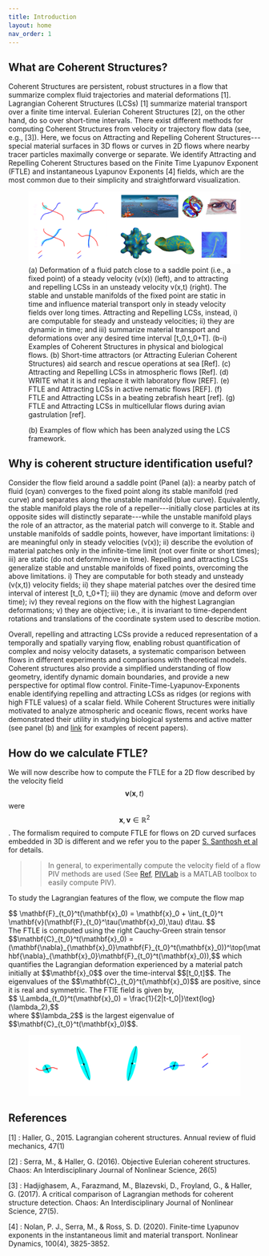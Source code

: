 ```yaml
---
title: Introduction
layout: home
nav_order: 1
---
```


## What are Coherent Structures?

Coherent Structures are persistent, robust structures in a flow that summarize complex fluid trajectories and material deformations [1]. Lagrangian Coherent Structures (LCSs) [1] summarize material transport over a finite time interval. Eulerian Coherent Structures [2], on the other hand, do so over short-time intervals. There exist different methods for computing Coherent Structures from velocity or trajectory flow data (see, e.g., [3]). Here, we focus on Attracting and Repelling Coherent Structures---special material surfaces in 3D flows or curves in 2D flows where nearby tracer particles maximally converge or separate. We identify Attracting and Repelling Coherent Structures based on the Finite Time Lyapunov Exponent (FTLE) and instantaneous Lyapunov Exponents [4] fields, which are the most common due to their simplicity and straightforward visualization. 

<figure>
<img src="./Images/MainIntroBanner.png" alt="Alt text">
<figcaption>(a) Deformation of a fluid patch close to a saddle point (i.e., a fixed point) of a steady velocity (v(x)) (left), and to attracting and repelling LCSs in an unsteady velocity v(x,t) (right). The stable and unstable manifolds of the fixed point are static in time and influence material transport only in steady velocity fields over long times. Attracting and Repelling LCSs, instead, i) are computable for steady and unsteady velocities; ii) they are dynamic in time; and iii) summarize material transport and deformations over any desired time interval [t_0,t_0+T]. (b-i) Examples of Coherent Structures in physical and biological flows. (b) Short-time attractors (or Attracting Eulerian Coherent Structures) aid search and rescue operations at sea [Ref]. (c) Attracting and Repelling LCSs in atmospheric flows [Ref]. (d) WRITE what it is and replace it with laboratory flow [REF]. (e) FTLE and Attracting LCSs in active nematic flows [REF]. (f) FTLE and Attracting LCSs in a beating zebrafish heart [ref]. (g) FTLE and Attracting LCSs in multicellular flows during avian gastrulation [ref].   
 
(b) Examples of flow which has been analyzed using the LCS framework. </figcaption>
</figure>

<!-- ![Introduction To Curved Surface FTLE](./Images/MainIntroBanner.png) -->

## Why is coherent structure identification useful?
Consider the flow field around a saddle point (Panel (a)): a nearby patch of fluid (cyan) converges to the fixed point along its stable manifold (red curve) and separates along the unstable manifold (blue curve). Equivalently, the stable manifold plays the role of a repeller---initially close particles at its opposite sides will distinctly separate---while the unstable manifold plays the role of an attractor, as the material patch will converge to it. Stable and unstable manifolds of saddle points, however, have important limitations: i) are meaningful only in steady velocities (v(x)); ii) describe the evolution of material patches only in the infinite-time limit (not over finite or short times); iii) are static (do not deform/move in time). Repelling and attracting LCSs generalize stable and unstable manifolds of fixed points, overcoming the above limitations. i) They are computable for both steady and unsteady (v(x,t)) velocity fields; ii) they shape material patches over the desired time interval of interest [t_0, t_0+T]; iii) they are dynamic (move and deform over time); iv) they reveal regions on the flow with the highest Lagrangian deformations; v) they are objective; i.e., it is invariant to time-dependent rotations and translations of the coordinate system used to describe motion. 

Overall, repelling and attracting LCSs provide a reduced representation of a temporally and spatially varying flow, enabling robust quantification of complex and noisy velocity datasets, a systematic comparison between flows in different experiments and comparisons with theoretical models. Coherent structures also provide a simplified understanding of flow geometry, identify dynamic domain boundaries, and provide a new perspective for optimal flow control. Finite-Time-Lyapunov-Exponents enable identifying repelling and attracting LCSs as ridges (or regions with high FTLE values) of a scalar field. While Coherent Structures were initially motivated to analyze atmospheric and oceanic flows, recent works have demonstrated their utility in studying biological systems and active matter (see panel (b) and [link](./docs/FTLEinBiology) for examples of recent papers). 


## How do we calculate FTLE?

We will now describe how to compute the FTLE for a 2D flow described by the velocity field $$\mathbf{v}(\mathbf{x},t)$$ were $$ \mathbf{x},\mathbf{v} \in \mathbb{R}^2$$. The formalism required to compute FTLE for flows on 2D curved surfaces embedded in 3D is different and we refer you to the paper [S. Santhosh et al]() for details.

>> In general, to experimentally compute the velocity field of a flow PIV methods are used (See [Ref](https://en.wikipedia.org/wiki/Particle_image_velocimetry), [PIVLab](https://pivlab.blogspot.com/p/blog-page_19.html) is a MATLAB toolbox to easily compute PIV). 

To study the Lagrangian features of the flow, we compute the flow map 
<div> 
$$ \mathbf{F}_{t_0}^t(\mathbf{x}_0)  = \mathbf{x}_0 + \int_{t_0}^t \mathbf{v}(\mathbf{F}_{t_0}^\tau(\mathbf{x}_0),\tau) d\tau. $$
</div>
The FTLE is computed using the right Cauchy-Green strain tensor $$\mathbf{C}_{t_0}^t(\mathbf{x}_0) = (\mathbf{\nabla}_{\mathbf{x}_0}\mathbf{F}_{t_0}^t(\mathbf{x}_0))^\top(\mathbf{\nabla}_{\mathbf{x}_0}\mathbf{F}_{t_0}^t(\mathbf{x}_0)),$$
which quantifies the Lagrangian deformation experienced by a material patch initially at $$\mathbf{x}_0$$ over the time-interval $$[t_0,t]$$. The eigenvalues of the $$\mathbf{C}_{t_0}^t(\mathbf{x}_0)$$ are positive, since it is real and symmetric. The FTlE field is given by, 
<div>
$$ \Lambda_{t_0}^t(\mathbf{x}_0) = \frac{1}{2|t-t_0|}\text{log}(\lambda_2),$$
 </div>
where $$\lambda_2$$ is the largest eigenvalue of $$\mathbf{C}_{t_0}^t(\mathbf{x}_0)$$.

<figure>
<img src="./Images/deformationIntroFTLE.png" alt="Alt text">
<figcaption> </figcaption>
</figure>

## References

[1] : Haller, G., 2015. Lagrangian coherent structures. Annual review of fluid mechanics, 47(1)

[2] : Serra, M., & Haller, G. (2016). Objective Eulerian coherent structures. Chaos: An Interdisciplinary Journal of Nonlinear Science, 26(5)

[3] : Hadjighasem, A., Farazmand, M., Blazevski, D., Froyland, G., & Haller, G. (2017). A critical comparison of Lagrangian methods for coherent structure detection. Chaos: An Interdisciplinary Journal of Nonlinear Science, 27(5).

[4] : Nolan, P. J., Serra, M., & Ross, S. D. (2020). Finite-time Lyapunov exponents in the instantaneous limit and material transport. Nonlinear Dynamics, 100(4), 3825-3852.

